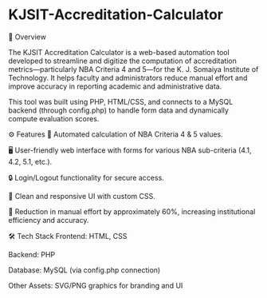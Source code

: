 # KJSIT-Accreditation-Calculator
🎯 Overview

The KJSIT Accreditation Calculator is a web-based automation tool developed to streamline and digitize the computation of accreditation metrics—particularly NBA Criteria 4 and 5—for the K. J. Somaiya Institute of Technology. It helps faculty and administrators reduce manual effort and improve accuracy in reporting academic and administrative data.

This tool was built using PHP, HTML/CSS, and connects to a MySQL backend (through config.php) to handle form data and dynamically compute evaluation scores.

⚙️ Features
🧾 Automated calculation of NBA Criteria 4 & 5 values.

🖥️ User-friendly web interface with forms for various NBA sub-criteria (4.1, 4.2, 5.1, etc.).

🔒 Login/Logout functionality for secure access.

🎨 Clean and responsive UI with custom CSS.

🧮 Reduction in manual effort by approximately 60%, increasing institutional efficiency and accuracy.

🛠️ Tech Stack
Frontend: HTML, CSS

Backend: PHP

Database: MySQL (via config.php connection)

Other Assets: SVG/PNG graphics for branding and UI


